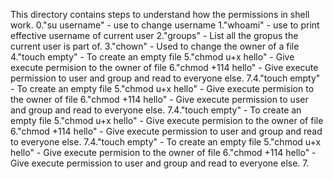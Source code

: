 This directory contains steps to understand how the permissions in shell work.
0."su username" - use to change username
1."whoami" - use to print effective username of current user
2."groups" - List all the gropus the current user is part of.
3."chown" - Used to change the owner of a file 
4."touch empty" - To create an empty file 
5."chmod u+x hello" - Give execute permision to the owner of file
6."chmod +114 hello" - Give execute permission to user and group and read to everyone else.
7.4."touch empty" - To create an empty file 
5."chmod u+x hello" - Give execute permision to the owner of file
6."chmod +114 hello" - Give execute permission to user and group and read to everyone else.
7.4."touch empty" - To create an empty file 
5."chmod u+x hello" - Give execute permision to the owner of file
6."chmod +114 hello" - Give execute permission to user and group and read to everyone else.
7.4."touch empty" - To create an empty file 
5."chmod u+x hello" - Give execute permision to the owner of file
6."chmod +114 hello" - Give execute permission to user and group and read to everyone else.
7.
